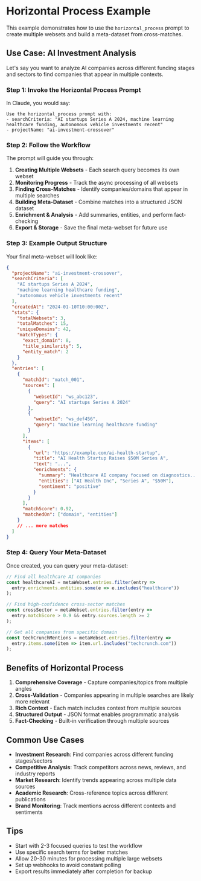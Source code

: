 # Horizontal Process Example

This example demonstrates how to use the `horizontal_process` prompt to create multiple websets and build a meta-dataset from cross-matches.

## Use Case: AI Investment Analysis

Let's say you want to analyze AI companies across different funding stages and sectors to find companies that appear in multiple contexts.

### Step 1: Invoke the Horizontal Process Prompt

In Claude, you would say:

```
Use the horizontal_process prompt with:
- searchCriteria: "AI startups Series A 2024, machine learning healthcare funding, autonomous vehicle investments recent"
- projectName: "ai-investment-crossover"
```

### Step 2: Follow the Workflow

The prompt will guide you through:

1. **Creating Multiple Websets** - Each search query becomes its own webset
2. **Monitoring Progress** - Track the async processing of all websets
3. **Finding Cross-Matches** - Identify companies/domains that appear in multiple searches
4. **Building Meta-Dataset** - Combine matches into a structured JSON dataset
5. **Enrichment & Analysis** - Add summaries, entities, and perform fact-checking
6. **Export & Storage** - Save the final meta-webset for future use

### Step 3: Example Output Structure

Your final meta-webset will look like:

```json
{
  "projectName": "ai-investment-crossover",
  "searchCriteria": [
    "AI startups Series A 2024",
    "machine learning healthcare funding",
    "autonomous vehicle investments recent"
  ],
  "createdAt": "2024-01-10T10:00:00Z",
  "stats": {
    "totalWebsets": 3,
    "totalMatches": 15,
    "uniqueDomains": 42,
    "matchTypes": {
      "exact_domain": 8,
      "title_similarity": 5,
      "entity_match": 2
    }
  },
  "entries": [
    {
      "matchId": "match_001",
      "sources": [
        {
          "websetId": "ws_abc123",
          "query": "AI startups Series A 2024"
        },
        {
          "websetId": "ws_def456",
          "query": "machine learning healthcare funding"
        }
      ],
      "items": [
        {
          "url": "https://example.com/ai-health-startup",
          "title": "AI Health Startup Raises $50M Series A",
          "text": "...",
          "enrichments": {
            "summary": "Healthcare AI company focused on diagnostics...",
            "entities": ["AI Health Inc", "Series A", "$50M"],
            "sentiment": "positive"
          }
        }
      ],
      "matchScore": 0.92,
      "matchedOn": ["domain", "entities"]
    }
    // ... more matches
  ]
}
```

### Step 4: Query Your Meta-Dataset

Once created, you can query your meta-dataset:

```javascript
// Find all healthcare AI companies
const healthcareAI = metaWebset.entries.filter(entry =>
  entry.enrichments.entities.some(e => e.includes("healthcare"))
);

// Find high-confidence cross-sector matches
const crossSector = metaWebset.entries.filter(entry =>
  entry.matchScore > 0.9 && entry.sources.length >= 2
);

// Get all companies from specific domain
const techCrunchMentions = metaWebset.entries.filter(entry =>
  entry.items.some(item => item.url.includes("techcrunch.com"))
);
```

## Benefits of Horizontal Process

1. **Comprehensive Coverage** - Capture companies/topics from multiple angles
2. **Cross-Validation** - Companies appearing in multiple searches are likely more relevant
3. **Rich Context** - Each match includes context from multiple sources
4. **Structured Output** - JSON format enables programmatic analysis
5. **Fact-Checking** - Built-in verification through multiple sources

## Common Use Cases

- **Investment Research**: Find companies across different funding stages/sectors
- **Competitive Analysis**: Track competitors across news, reviews, and industry reports
- **Market Research**: Identify trends appearing across multiple data sources
- **Academic Research**: Cross-reference topics across different publications
- **Brand Monitoring**: Track mentions across different contexts and sentiments

## Tips

- Start with 2-3 focused queries to test the workflow
- Use specific search terms for better matches
- Allow 20-30 minutes for processing multiple large websets
- Set up webhooks to avoid constant polling
- Export results immediately after completion for backup